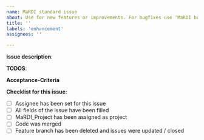 ```yaml
---
name: MaRDI standard issue
about: Use for new features or improvements. For bugfixes use 'MaRDI bugfix issue' 
title: ''
labels: 'enhancement'
assignees: ''

---
```


**Issue description**:
<!--
What is the reason for creating the issue and what is it about? 
Example: "On the website, our Button for accessing the 'about' page is not visible. we want our program to make the page accessible with a button to ensure the 'About'-page can be visited."
-->
 
 
**TODOS**: 
<!--
In technical terms suggestions what has to be done to fix the issue.
 
- Example: Modify opacity for the button-class in css files. 
-->


**Acceptance-Criteria** 
<!--
What shall be reached with this issue?
List criteria mandatory for closing the issue:

- Example: The About-button is visible when accesing home.html in Google Chrome and Firefox  
- Example: Clicking the button forwards to the 'about'-page
-->

**Checklist for this issue**: 
<!-- The following checks track the progress of the issue: -->
- [ ] Assignee has been set for this issue 
- [ ] All fields of the issue have been filled 
- [ ] MaRDI_Project has been assigned as project
- [ ] Code was merged
- [ ] Feature branch has been deleted and issues were updated / closed
